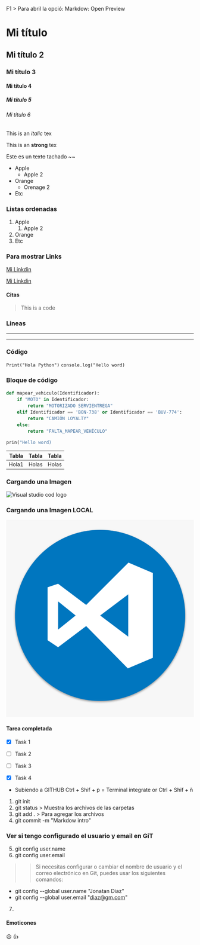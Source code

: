 F1 > Para abril la opció: Markdow: Open Preview

<!-- Headings -->
# Mi título
## Mi título 2
### Mi título 3
#### Mi título 4
##### Mi título 5
###### Mi título 6

<!--italic -->
This is an *italic* tex

<!--strong -->
This is an **strong** tex

<!--strikethrough -->
Este es un ~~texto~~ tachado ~~

<!--UL -->
* Apple
    * Apple 2
* Orange
    * Orenage 2
* Etc

<!--OL --> 

### Listas ordenadas
1. Apple
    1. Apple 2
2. Orange
3. Etc

### Para mostrar Links
[Mi Linkdin](https://www.linkedin.com/in/jonatan-obeth-diaz-chingo-26b4107a/)

[Mi Linkdin](https://www.linkedin.com/in/jonatan-obeth-diaz-chingo-26b4107a/ " Mi Linkedin")

#### Citas
> This is a code

### Lineas
---
___

### Código

`Print("Hola Python")`
`console.log("Hello word)`

### Bloque de código

```python
def mapear_vehiculo(Identificador):
    if "MOTO" in Identificador:
        return "MOTORIZADO SERVIENTREGA"
    elif Identificador == 'BON-738' or Identificador == 'BUV-774':
        return "CAMIÓN LOYALTY"
    else:
        return "FALTA_MAPEAR_VEHÍCULO"

```
```python
prin("Hello word)

```


|Tabla  | Tabla | Tabla|
|-------|-------|------|
|Hola1  |Holas  |Holas |

### Cargando una Imagen

![Visual studio cod logo](https://th.bing.com/th/id/OIP.HarmQXynPVc2CT98DApcjAAAAA?w=300&h=162&rs=1&pid=ImgDetMain)


### Cargando una Imagen LOCAL
![Visual studio cod logo](LogoVSC.png " Logo de Visual Studio Code")


<!-- GITHUB MARKDOW-->
#### Tarea completada
* [x] Task 1
* [ ] Task 2
* [ ] Task 3
* [x] Task 4



* Subiendo a GITHUB
Ctrl + Shif + p = Terminal integrate or Ctrl + Shif + ñ

1. git init
2. git status   > Muestra los archivos de las carpetas
3. git add .    > Para agregar los archivos
4. git commit -m "Markdow intro"

### Ver si tengo configurado el usuario y email en GiT
5. git config user.name
6. git config user.email

>> Si necesitas configurar o cambiar el nombre de usuario y el correo electrónico en Git, puedes usar los siguientes comandos:

* git config --global user.name "Jonatan Diaz"
* git config --global user.email "diaz@gm.com"

7. 

#### Emoticones

:smiley:
:+1:

